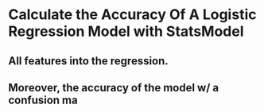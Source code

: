# Calculate the Accuracy Of A Logistic Regression Model with StatsModel
## All features into the regression. 
## Moreover, the accuracy of the model w/ a confusion ma
